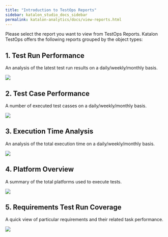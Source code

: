 ```yaml
---
title: "Introduction to TestOps Reports"
sidebar: katalon_studio_docs_sidebar
permalink: katalon-analytics/docs/view-reports.html
---
```

Please select the report you want to view from TestOps Reports. Katalon TestOps offers the following reports grouped by the object types:

## 1. Test Run Performance

An analysis of the latest test run results on a daily/weekly/monthly basis.

![](https://github.com/katalon-studio/docs-images/raw/master/katalon-analytics/docs/view-reports-overview/test-run-performance.png)

## 2. Test Case Performance

A number of executed test casses on a daily/weekly/monthly basis.

![](https://github.com/katalon-studio/docs-images/raw/master/katalon-analytics/docs/view-reports-overview/test-case-performance.png)

## 3. Execution Time Analysis

An analysis of the total execution time on a daily/weekly/monthly basis.

![](https://github.com/katalon-studio/docs-images/raw/master/katalon-analytics/docs/view-reports-overview/execution-time.png)

## 4. Platform Overview

A summary of the total platforms used to execute tests.

![](https://github.com/katalon-studio/docs-images/raw/master/katalon-analytics/docs/view-reports-overview/platform-statistics.png)

## 5. Requirements Test Run Coverage

A quick view of particular requirements and their related task performance.

![](https://github.com/katalon-studio/docs-images/raw/master/katalon-analytics/docs/view-reports-overview/requirements-test-run-coverage.png)



